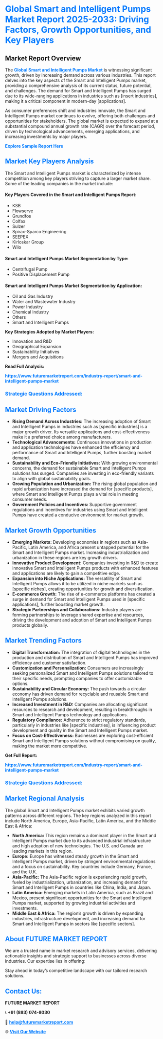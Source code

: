 <h1 style="color: #007BFF;">Global Smart and Intelligent Pumps Market Report 2025-2033: Driving Factors, Growth Opportunities, and Key Players</h1>

<section id="overview">
<h2>Market Report Overview</h2>
<p>The <a href="https://www.futuremarketreport.com/industry-report/smart-and-intelligent-pumps-market" style="color: #007BFF; text-decoration: none;"><strong>Global Smart and Intelligent Pumps Market</strong></a> is witnessing significant growth, driven by increasing demand across various industries. This report delves into the key aspects of the Smart and Intelligent Pumps market, providing a comprehensive analysis of its current status, future potential, and challenges. The demand for Smart and Intelligent Pumps has surged due to its wide-ranging applications in industries such as [insert industries], making it a critical component in modern-day [applications].</p>
<p>As consumer preferences shift and industries innovate, the Smart and Intelligent Pumps market continues to evolve, offering both challenges and opportunities for stakeholders. The global market is expected to expand at a substantial compound annual growth rate (CAGR) over the forecast period, driven by technological advancements, emerging applications, and increasing investments by major players.</p>
</section>

<section id="overview">
<p><a href="https://www.futuremarketreport.com/request-sample/reportId=128663" style="color: #007BFF; text-decoration: none;"><strong>Explore Sample Report Here</strong></a></p>
</section>

<section id="key-players">
<h2 style="color: #007BFF;">Market Key Players Analysis</h2>
<p>The Smart and Intelligent Pumps market is characterized by intense competition among key players striving to capture a larger market share. Some of the leading companies in the market include:</p>
<h4>Key Players Covered in the Smart and Intelligent Pumps Report:</h4>
<ul><li>KSB</li><li>Flowserve</li><li>Grundfos</li><li>Colfax</li><li>Sulzer</li><li>Spirax-Sparco Engineering</li><li>SEEPEX</li><li>Kirloskar Group</li><li>Wilo</li></ul>
<h4>Smart and Intelligent Pumps Market Segmentation by Type:</h4>
<ul><li>Centrifugal Pump</li><li>Positive Displacement Pump</li></ul>

<h4>Smart and Intelligent Pumps Market Segmentation by Application:</h4>
<ul><li>Oil and Gas Industry</li><li>Water and Wastewater Industry</li><li>Power Industry</li><li>Chemical Industry</li><li>Others</li><li>Smart and Intelligent Pumps</li></ul>
<p><strong>Key Strategies Adopted by Market Players:</strong></p>
<ul>
<li>Innovation and R&D</li>
<li>Geographical Expansion</li>
<li>Sustainability Initiatives</li>
<li>Mergers and Acquisitions</li>
</ul>
</section>

<section>
<p><strong>Read Full Analysis: </strong></p><a href="https://www.futuremarketreport.com/industry-report/smart-and-intelligent-pumps-market" style="color: #007BFF; text-decoration: none;"><strong>https://www.futuremarketreport.com/industry-report/smart-and-intelligent-pumps-market</strong></a>
<h3 style="color: #007BFF;">Strategic Questions Addressed:</h3>
</section>

<section id="driving-factors">
<h2 style="color: #007BFF;">Market Driving Factors</h2>
<ul>
<li><strong>Rising Demand Across Industries:</strong> The increasing adoption of Smart and Intelligent Pumps in industries such as [specific industries] is a major growth driver. Its versatile applications and cost-effectiveness make it a preferred choice among manufacturers.</li>
<li><strong>Technological Advancements:</strong> Continuous innovations in production and application technologies have enhanced the efficiency and performance of Smart and Intelligent Pumps, further boosting market demand.</li>
<li><strong>Sustainability and Eco-Friendly Initiatives:</strong> With growing environmental concerns, the demand for sustainable Smart and Intelligent Pumps solutions has surged. Companies are investing in eco-friendly variants to align with global sustainability goals.</li>
<li><strong>Growing Population and Urbanization:</strong> The rising global population and rapid urbanization have increased the demand for [specific products], where Smart and Intelligent Pumps plays a vital role in meeting consumer needs.</li>
<li><strong>Government Policies and Incentives:</strong> Supportive government regulations and incentives for industries using Smart and Intelligent Pumps have created a conducive environment for market growth.</li>
</ul>
</section>

<section id="growth-opportunities">
<h2 style="color: #007BFF;">Market Growth Opportunities</h2>
<ul>
<li><strong>Emerging Markets:</strong> Developing economies in regions such as Asia-Pacific, Latin America, and Africa present untapped potential for the Smart and Intelligent Pumps market. Increasing industrialization and urbanization in these regions are key growth drivers.</li>
<li><strong>Innovative Product Development:</strong> Companies investing in R&D to create innovative Smart and Intelligent Pumps products with enhanced features and applications are likely to gain a competitive edge.</li>
<li><strong>Expansion into Niche Applications:</strong> The versatility of Smart and Intelligent Pumps allows it to be utilized in niche markets such as [specific niches], creating opportunities for growth and diversification.</li>
<li><strong>E-commerce Growth:</strong> The rise of e-commerce platforms has created a surge in demand for Smart and Intelligent Pumps used in [specific applications], further boosting market growth.</li>
<li><strong>Strategic Partnerships and Collaborations:</strong> Industry players are forming partnerships to leverage shared expertise and resources, driving the development and adoption of Smart and Intelligent Pumps products globally.</li>
</ul>
</section>

<section id="trending-factors">
<h2 style="color: #007BFF;">Market Trending Factors</h2>
<ul>
<li><strong>Digital Transformation:</strong> The integration of digital technologies in the production and distribution of Smart and Intelligent Pumps has improved efficiency and customer satisfaction.</li>
<li><strong>Customization and Personalization:</strong> Consumers are increasingly seeking personalized Smart and Intelligent Pumps solutions tailored to their specific needs, prompting companies to offer customizable options.</li>
<li><strong>Sustainability and Circular Economy:</strong> The push towards a circular economy has driven demand for recyclable and reusable Smart and Intelligent Pumps solutions.</li>
<li><strong>Increased Investment in R&D:</strong> Companies are allocating significant resources to research and development, resulting in breakthroughs in Smart and Intelligent Pumps technology and applications.</li>
<li><strong>Regulatory Compliance:</strong> Adherence to strict regulatory standards, particularly in industries like [specific industries], is influencing product development and quality in the Smart and Intelligent Pumps market.</li>
<li><strong>Focus on Cost-Effectiveness:</strong> Businesses are exploring cost-efficient Smart and Intelligent Pumps solutions without compromising on quality, making the market more competitive.</li>
</ul>
</section>

<section>
<p><strong>Get Full Report: </strong></p><a href="https://www.futuremarketreport.com/industry-report/smart-and-intelligent-pumps-market" style="color: #007BFF; text-decoration: none;"><strong>https://www.futuremarketreport.com/industry-report/smart-and-intelligent-pumps-market</strong></a>
<h3 style="color: #007BFF;">Strategic Questions Addressed:</h3>
</section>


<section id="regional-analysis">
<h2 style="color: #007BFF;">Market Regional Analysis</h2>
<p>The global Smart and Intelligent Pumps market exhibits varied growth patterns across different regions. The key regions analyzed in this report include North America, Europe, Asia-Pacific, Latin America, and the Middle East & Africa:</p>
<ul>
<li><strong>North America:</strong> This region remains a dominant player in the Smart and Intelligent Pumps market due to its advanced industrial infrastructure and high adoption of new technologies. The U.S. and Canada are leading markets in this region.</li>
<li><strong>Europe:</strong> Europe has witnessed steady growth in the Smart and Intelligent Pumps market, driven by stringent environmental regulations and a focus on sustainability. Key countries include Germany, France, and the U.K.</li>
<li><strong>Asia-Pacific:</strong> The Asia-Pacific region is experiencing rapid growth, fueled by industrialization, urbanization, and increasing demand for Smart and Intelligent Pumps in countries like China, India, and Japan.</li>
<li><strong>Latin America:</strong> Emerging markets in Latin America, such as Brazil and Mexico, present significant opportunities for the Smart and Intelligent Pumps market, supported by growing industrial activities and investments.</li>
<li><strong>Middle East & Africa:</strong> The region’s growth is driven by expanding industries, infrastructure development, and increasing demand for Smart and Intelligent Pumps in sectors like [specific sectors].</li>
</ul>
</section>

<footer>
<h2 style="color: #007BFF;">About FUTURE MARKET REPORT</h2>
<p>We are a trusted name in market research and advisory services, delivering actionable insights and strategic support to businesses across diverse industries. Our expertise lies in offering:</p>

<p>Stay ahead in today’s competitive landscape with our tailored research solutions.</p>

<h2 style="color: #007BFF;">Contact Us:</h2>
<p><strong>FUTURE MARKET REPORT</strong></p>
<p>📞 <strong>+91 (883) 074-8030</strong></p>
<p>📧 <strong><a href="mailto:help@futuremarketreport.com" style="color: #007BFF;">help@futuremarketreport.com</a></strong></p>
<p>🌐 <strong><a href="https://www.futuremarketreport.com/" style="color: #007BFF;">Visit Our Website</a></strong></p>
</footer>